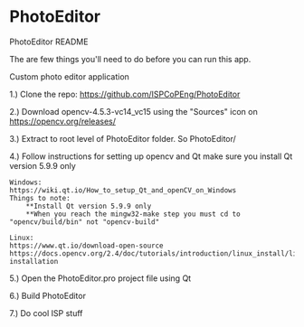 # PhotoEditor

PhotoEditor README

The are few things you'll need to do before you can run this app.

Custom photo editor application
	
1.) Clone the repo: https://github.com/ISPCoPEng/PhotoEditor

2.) Download opencv-4.5.3-vc14_vc15 using the "Sources" icon on https://opencv.org/releases/

3.)	Extract to root level of PhotoEditor folder. So PhotoEditor/

4.) Follow instructions for setting up opencv and Qt make sure you install Qt version 5.9.9 only
	
	Windows: 
	https://wiki.qt.io/How_to_setup_Qt_and_openCV_on_Windows
	Things to note:
		**Install Qt version 5.9.9 only
		**When you reach the mingw32-make step you must cd to "opencv/build/bin" not "opencv-build"
		
	Linux:
	https://www.qt.io/download-open-source
	https://docs.opencv.org/2.4/doc/tutorials/introduction/linux_install/linux_install.html#linux-installation

5.) Open the PhotoEditor.pro project file using Qt

6.) Build PhotoEditor

7.) Do cool ISP stuff